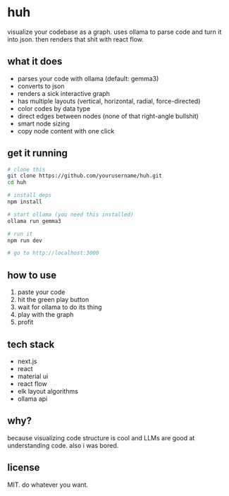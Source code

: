 # huh

visualize your codebase as a graph. uses ollama to parse code and turn it into json. then renders that shit with react flow.

## what it does

- parses your code with ollama (default: gemma3)
- converts to json
- renders a sick interactive graph
- has multiple layouts (vertical, horizontal, radial, force-directed)
- color codes by data type
- direct edges between nodes (none of that right-angle bullshit)
- smart node sizing
- copy node content with one click

## get it running

```bash
# clone this
git clone https://github.com/yourusername/huh.git
cd huh

# install deps
npm install

# start ollama (you need this installed)
ollama run gemma3

# run it
npm run dev

# go to http://localhost:3000
```

## how to use

1. paste your code
2. hit the green play button
3. wait for ollama to do its thing
4. play with the graph
5. profit

## tech stack

- next.js
- react
- material ui
- react flow
- elk layout algorithms
- ollama api

## why?

because visualizing code structure is cool and LLMs are good at understanding code. also i was bored.

## license

MIT. do whatever you want.
